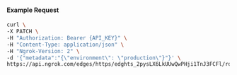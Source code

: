 <!-- Code generated for API Clients. DO NOT EDIT. -->

#### Example Request

```bash
curl \
-X PATCH \
-H "Authorization: Bearer {API_KEY}" \
-H "Content-Type: application/json" \
-H "Ngrok-Version: 2" \
-d '{"metadata":"{\"environment\": \"production\"}"}' \
https://api.ngrok.com/edges/https/edghts_2pysLX6LkUUwQwPHji1TnJ3FCFl/routes/edghtsrt_2pysLVJAx4AOORywGXWbyWAlkMr
```
